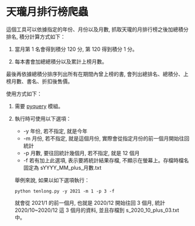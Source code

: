 # 天瓏月排行榜爬蟲

這個工具可以依據指定的年份、月份以及月數, 抓取天瓏的月排行榜之後加總積分排名, 積分計算方式如下：

1. 當月第 1 名會得到積分 120 分, 第 120 得到積分 1 分。

1. 每本書會加總總積分以及累計上榜月數。

最後再依據總積分排序列出所有在期間內曾上榜的書, 會列出總排名、總積分、上榜月數、書名、折扣後售價。

使用方式如下：

1. 需要 [pyquery](https://pypi.org/project/pyquery/) 模組。
2. 執行時可使用以下選項：
    - -y 年份, 若不指定, 就是今年
    - -m 月份, 若不指定, 就是這個月份, 實際會從指定月份的前一個月開始往回統計
    - -p 月數, 要往回統計幾個月, 若不指定, 就是 12 個月
    - -f 若有加上此選項, 表示要將統計結果存檔, 不顯示在螢幕上。存檔時檔名固定為 sYYYY_MM_plus_月數.txt
    
    舉例來說, 如果以如下選項執行：
    
    ```
    python tenlong.py -y 2021 -m 1 -p 3 -f
    ```
    
    就會從 2021/1 的前一個月, 也就是 2020/12 開始往回 3 個月, 統計 2020/10~2020/12 這 3 個月的資料, 並且存檔到 s_2020_10_plus_03.txt 中。
